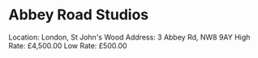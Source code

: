 # Abbey Road Studios

Location: London, St John's Wood
Address: 3 Abbey Rd, NW8 9AY
High Rate: £4,500.00
Low Rate: £500.00